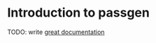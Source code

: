 # Introduction to passgen

TODO: write [great documentation](http://jacobian.org/writing/what-to-write/)
